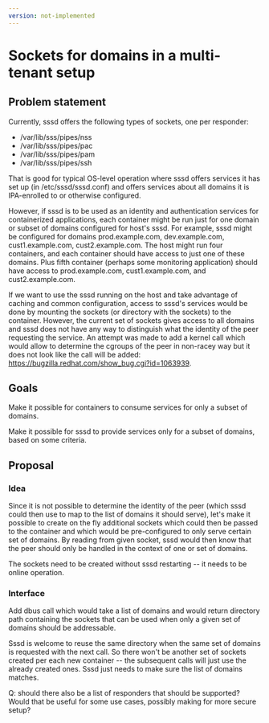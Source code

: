 ```yaml
---
version: not-implemented
---
```


# Sockets for domains in a multi-tenant setup

## Problem statement

Currently, sssd offers the following types of sockets, one per responder:

  - /var/lib/sss/pipes/nss
  - /var/lib/sss/pipes/pac
  - /var/lib/sss/pipes/pam
  - /var/lib/sss/pipes/ssh

That is good for typical OS-level operation where sssd offers services it has set up (in /etc/sssd/sssd.conf) and offers services about all domains it is IPA-enrolled to or otherwise configured.

However, if sssd is to be used as an identity and authentication services for containerized applications, each container might be run just for one domain or subset of domains configured for host's sssd. For example, sssd might be configured for domains prod.example.com, dev.example.com, cust1.example.com, cust2.example.com. The host might run four containers, and each container should have access to just one of these domains. Plus fifth container (perhaps some monitoring application) should have access to prod.example.com, cust1.example.com, and cust2.example.com.

If we want to use the sssd running on the host and take advantage of caching and common configuration, access to sssd's services would be done by mounting the sockets (or directory with the sockets) to the container. However, the current set of sockets gives access to all domains and sssd does not have any way to distinguish what the identity of the peer requesting the service. An attempt was made to add a kernel call which would allow to determine the cgroups of the peer in non-racey way but it does not look like the call will be added: [<https://bugzilla.redhat.com/show_bug.cgi?id=1063939>](https://bugzilla.redhat.com/show_bug.cgi?id=1063939).

## Goals

Make it possible for containers to consume services for only a subset of domains.

Make it possible for sssd to provide services only for a subset of domains, based on some criteria.

## Proposal

### Idea

Since it is not possible to determine the identity of the peer (which sssd could then use to map to the list of domains it should serve), let's make it possible to create on the fly additional sockets which could then be passed to the container and which would be pre-configured to only serve certain set of domains. By reading from given socket, sssd would then know that the peer should only be handled in the context of one or set of domains.

The sockets need to be created without sssd restarting -- it needs to be online operation.

### Interface

Add dbus call which would take a list of domains and would return directory path containing the sockets that can be used when only a given set of domains should be addressable.

Sssd is welcome to reuse the same directory when the same set of domains is requested with the next call. So there won't be another set of sockets created per each new container -- the subsequent calls will just use the already created ones. Sssd just needs to make sure the list of domains matches.

Q: should there also be a list of responders that should be supported? Would that be useful for some use cases, possibly making for more secure setup?

